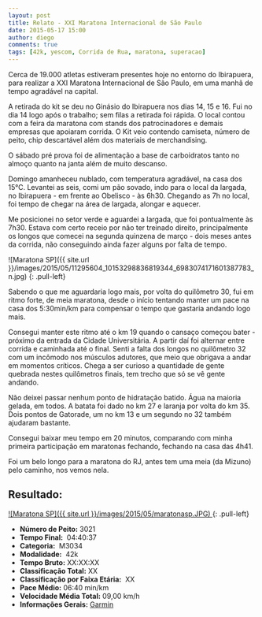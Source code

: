 ```yaml
---
layout: post
title: Relato - XXI Maratona Internacional de São Paulo
date: 2015-05-17 15:00
author: diego
comments: true
tags: [42k, yescom, Corrida de Rua, maratona, superacao]
---
```


Cerca de 19.000 atletas estiveram presentes hoje no entorno do Ibirapuera, para realizar a XXI Maratona Internacional de São Paulo, em uma manhã de tempo agradável na capital.

A retirada do kit se deu no Ginásio do Ibirapuera nos dias 14, 15 e 16. Fui no dia 14 logo após o trabalho; sem filas a retirada foi rápida. O local contou com a feira da maratona com stands dos patrocinadores e demais empresas que apoiaram corrida. O Kit veio contendo camiseta, número de peito, chip descartável além dos materiais de merchandising.

O sábado pré prova foi de alimentação a base de carboidratos tanto no almoço quanto na janta além de muito descanso.

Domingo amanheceu nublado, com temperatura agradável, na casa dos 15°C. Levantei as seis, comi um pão sovado, indo para o local da largada, no Ibirapuera - em frente ao Obelisco - às 6h30. Chegando as 7h no local, foi tempo de chegar na área de largada, alongar e aquecer. 

Me posicionei no setor verde e aguardei a largada, que foi pontualmente às 7h30. Estava com certo receio por não ter treinado direito, principalmente os longos que comecei na segunda quinzena de março - dois meses antes da corrida, não conseguindo ainda fazer alguns por falta de tempo.

![Maratona SP]({{ site.url }}/images/2015/05/11295604_10153298836819344_6983074171601387783_n.jpg)
{: .pull-left}


Sabendo o que me aguardaria logo mais, por volta do quilômetro 30, fui em ritmo forte, de meia maratona, desde o início tentando manter um pace na casa dos 5:30min/km para compensar o tempo que gastaria andando logo mais. 

Consegui manter este ritmo até o km 19 quando o cansaço começou bater - próximo da entrada da Cidade Universitária. A partir daí foi alternar entre corrida e caminhada até o final. Senti a falta dos longos no quilômetro 32 com um incômodo nos músculos adutores, que meio que obrigava a andar em momentos críticos. Chega a ser curioso a quantidade de gente quebrada nestes quilômetros finais, tem trecho que só se vê gente andando.

Não deixei passar nenhum ponto de hidratação batido. Água na maioria gelada, em todos. A batata foi dado no km 27 e laranja por volta do km 35. Dois pontos de Gatorade, um no km 13 e um segundo no 32 também ajudaram bastante.

Consegui baixar meu tempo em 20 minutos, comparando com minha primeira participação em maratonas fechando, fechando na casa das 4h41.

Foi um belo longo para a maratona do RJ, antes tem uma meia (da Mizuno) pelo caminho, nos vemos nela.

## Resultado:

<a href="/images/2015/05/maratonasp_big.JPG">
![Maratona SP]({{ site.url }}/images/2015/05/maratonasp.JPG)
</a>
{: .pull-left}

* **Número de Peito:**  3021
* **Tempo Final:**  04:40:37
* **Categoria:**  M3034
* **Modalidade:**  42k
* **Tempo Bruto:** XX:XX:XX
* **Classificação Total:**  XX
* **Classificação por Faixa Etária:**  XX
* **Pace Médio:** 06:40 min/km
* **Velocidade Média Total:**  09,00 km/h
* **Informações Gerais:** <a href="https://connect.garmin.com/modern/activity/777502737" target="_blank">Garmin</a>
